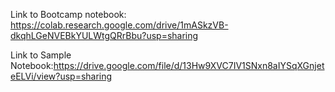 Link to Bootcamp notebook: https://colab.research.google.com/drive/1mASkzVB-dkqhLGeNVEBkYULWtgQRrBbu?usp=sharing

Link to Sample Notebook:https://drive.google.com/file/d/13Hw9XVC7IV1SNxn8aIYSqXGnjeteELVi/view?usp=sharing

